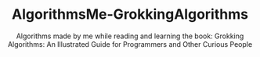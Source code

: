 <h1 style = 'text-align: center;'> AlgorithmsMe-GrokkingAlgorithms </h1>

<p style = 'text-align: center;'> Algorithms made by me while reading and learning the book: Grokking Algorithms: An Illustrated Guide for Programmers and Other Curious People </p>